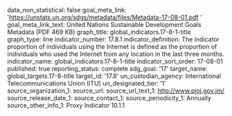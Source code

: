 data_non_statistical: false
goal_meta_link: 'https://unstats.un.org/sdgs/metadata/files/Metadata-17-08-01.pdf '
goal_meta_link_text: United Nations Sustainable Development Goals Metadata (PDF 469
  KB)
graph_title: global_indicators.17-8-1-title
graph_type: line
indicator_number: 17.8.1
indicator_definition: The indicator proportion of individuals using the Internet is
  defined as the proportion of individuals who used the Internet from any location
  in the last three months.
indicator_name: global_indicators.17-8-1-title
indicator_sort_order: 17-08-01
published: true
reporting_status: complete
sdg_goal: '17'
target_name: global_targets.17-8-title
target_id: '17.8'
un_custodian_agency: International Telecommunications Union (ITU)
un_designated_tier: '1'
source_organization_1: 
source_url: 
source_url_text_1: http://www.pioj.gov.jm/
source_release_date_1: 
source_contact_1: 
source_periodicity_1: Annually
source_other_info_1: Proxy Indicator 10.1.1
